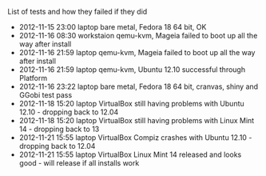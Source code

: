 List of tests and how they failed if they did
* 2012-11-15 23:00 laptop bare metal, Fedora 18 64 bit, OK
* 2012-11-16 08:30 workstaion qemu-kvm, Mageia failed to boot up all the way after install
* 2012-11-16 21:59 laptop qemu-kvm, Mageia failed to boot up all the way after install
* 2012-11-16 21:59 laptop qemu-kvm, Ubuntu 12.10 successful through Platform
* 2012-11-16 23:22 laptop bare metal, Fedora 18 64 bit, cranvas, shiny and GGobi test pass
* 2012-11-18 15:20 laptop VirtualBox still having problems with Ubuntu 12.10 - dropping back to 12.04
* 2012-11-18 15:20 laptop VirtualBox still having problems with Linux Mint 14 - dropping back to 13
* 2012-11-21 15:55 laptop VirtualBox Compiz crashes with Ubuntu 12.10 - dropping back to 12.04
* 2012-11-21 15:55 laptop VirtualBox Linux Mint 14 released and looks good - will release if all installs work
